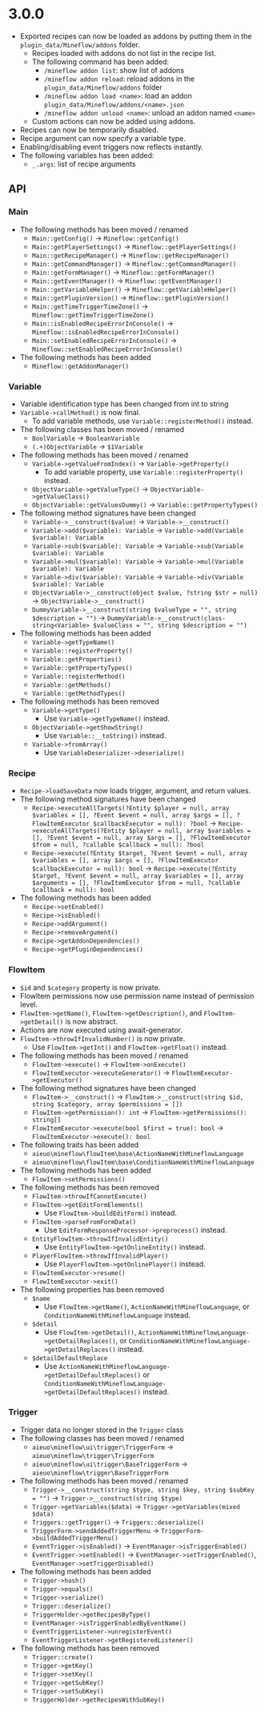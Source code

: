 # 3.0.0

- Exported recipes can now be loaded as addons by putting them in the `plugin_data/Mineflow/addons` folder.
  - Recipes loaded with addons do not list in the recipe list.
  - The following command has been added:
    - `/mineflow addon list`: show list of addons
    - `/mineflow addon reload`: reload addons in the `plugin_data/Mineflow/addons` folder
    - `/mineflow addon load <name>`: load an addon `plugin_data/Mineflow/addons/<name>.json`
    - `/mineflow addon unload <name>`: unload an addon named `<name>`
  - Custom actions can now be added using addons.
- Recipes can now be temporarily disabled.
- Recipe argument can now specify a variable type.
- Enabling/disabling event triggers now reflects instantly.
- The following variables has been added:
  - `_.args`: list of recipe arguments

## API

### Main
- The following methods has been moved / renamed
  - `Main::getConfig()` -> `Mineflow::getConfig()`
  - `Main::getPlayerSettings()` -> `Mineflow::getPlayerSettings()`
  - `Main::getRecipeManager()` -> `Mineflow::getRecipeManager()`
  - `Main::getCommandManager()` -> `Mineflow::getCommandManager()`
  - `Main::getFormManager()` -> `Mineflow::getFormManager()`
  - `Main::getEventManager()` -> `Mineflow::getEventManager()`
  - `Main::getVariableHelper()` -> `Mineflow::getVariableHelper()`
  - `Main::getPluginVersion()` -> `Mineflow::getPluginVersion()`
  - `Main::getTimeTriggerTimeZone()` -> `Mineflow::getTimeTriggerTimeZone()`
  - `Main::isEnabledRecipeErrorInConsole()` -> `Mineflow::isEnabledRecipeErrorInConsole()`
  - `Main::setEnabledRecipeErrorInConsole()` -> `Mineflow::setEnabledRecipeErrorInConsole()`
- The following methods has been added
  - `Mineflow::getAddonManager()`

### Variable
- Variable identification type has been changed from int to string
- `Variable->callMethod()` is now final.
    - To add variable methods, use `Variable::registerMethod()` instead.
- The following classes has been moved / renamed
  - `BoolVariable` -> `BooleanVariable`
  - `(.+)ObjectVariable` -> `$1Variable`
- The following methods has been moved / renamed
    - `Variable->getValueFromIndex()` -> `Variable->getProperty()`
      - To add variable property, use `Variable::registerProperty()` instead.
    - `ObjectVariable->getValueType()` -> `ObjectVariable->getValueClass()`
    - `ObjectVariable::getValuesDummy()` -> `Variable::getPropertyTypes()`
- The following method signatures have been changed
  - `Variable->__construct($value)` -> `Variable->__construct()`
  - `Variable->add($variable): Variable` -> `Variable->add(Variable $variable): Variable`
  - `Variable->sub($variable): Variable` -> `Variable->sub(Variable $variable): Variable`
  - `Variable->mul($variable): Variable` -> `Variable->mul(Variable $variable): Variable`
  - `Variable->div($variable): Variable` -> `Variable->div(Variable $variable): Variable`
  - `ObjectVariable->__construct(object $value, ?string $str = null)` -> `ObjectVariable->__construct()`
  - `DummyVariable->__construct(string $valueType = "", string $description = "")` -> `DummyVariable->__construct(class-string<Variable> $valueClass = "", string $description = "")`
- The following methods has been added
  - `Variable->getTypeName()`
  - `Variable::registerProperty()`
  - `Variable::getProperties()`
  - `Variable::getPropertyTypes()`
  - `Variable::registerMethod()`
  - `Variable::getMethods()`
  - `Variable::getMethodTypes()`
- The following methods has been removed
  - `Variable->getType()`
    - Use `Variable->getTypeName()` instead.
  - `ObjectVariable->getShowString()`
    - Use `Variable::__toString()` instead.
  - `Variable->fromArray()`
    - Use `VariableDeserializer->deserialize()`

### Recipe
- `Recipe->loadSaveData` now loads trigger, argument, and return values.
- The following method signatures have been changed
    - `Recipe->executeAllTargets(?Entity $player = null, array $variables = [], ?Event $event = null, array $args = [], ?FlowItemExecutor $callbackExecutor = null): ?bool` -> `Recipe->executeAllTargets(?Entity $player = null, array $variables = [], ?Event $event = null, array $args = [], ?FlowItemExecutor $from = null, ?callable $callback = null): ?bool`
    - `Recipe->execute(?Entity $target, ?Event $event = null, array $variables = [], array $args = [], ?FlowItemExecutor $callbackExecutor = null): bool` -> `Recipe->execute(?Entity $target, ?Event $event = null, array $variables = [], array $arguments = [], ?FlowItemExecutor $from = null, ?callable $callback = null): bool`
- The following methods has been added
    - `Recipe->setEnabled()`
    - `Recipe->isEnabled()`
    - `Recipe->addArgument()`
    - `Recipe->removeArgument()`
    - `Recipe->getAddonDependencies()`
    - `Recipe->getPluginDependencies()`

### FlowItem
- `$id` and `$category` property is now private.
- FlowItem permissions now use permission name instead of permission level.
- `FlowItem->getName()`, `FlowItem->getDescription()`, and `FlowItem->getDetail()` is now abstract.
- Actions are now executed using await-generator.
- `FlowItem->throwIfInvalidNumber()` is now private.
  - Use `FlowItem->getInt()` and `FlowItem->getFloat()` instead.
- The following methods has been moved / renamed
  - `FlowItem->execute()` -> `FlowItem->onExecute()`
  - `FlowItemExecutor->executeGenerator()` -> `FlowItemExecutor->getExecutor()`
- The following method signatures have been changed
  - `FlowItem->__construct()` -> `FlowItem->__construct(string $id, string $category, array $permissions = [])`
  - `FlowItem->getPermission(): int` -> `FlowItem->getPermissions(): string[]`
  - `FlowItemExecutor->execute(bool $first = true): bool` -> `FlowItemExecutor->execute(): bool`
- The following traits has been added
  - `aieuo\mineflow\flowItem\base\ActionNameWithMineflowLanguage`
  - `aieuo\mineflow\flowItem\base\ConditionNameWithMineflowLanguage`
- The following methods has been added
  - `FlowItem->setPermissions()`
- The following methods has been removed
    - `FlowItem->throwIfCannotExecute()`
    - `FlowItem->getEditFormElements()`
        - Use `FlowItem->buildEditForm()` instead.
    - `FlowItem->parseFromFormData()`
        - Use `EditFormResponseProcessor->preprocess()` instead.
    - `EntityFlowItem->throwIfInvalidEntity()`
      - Use `EntityFlowItem->getOnlineEntity()` instead.
    - `PlayerFlowItem->throwIfInvalidPlayer()`
      - Use `PlayerFlowItem->getOnlinePlayer()` instead.
    - `FlowItemExecutor->resume()`
    - `FlowItemExecutor->exit()`
- The following properties has been removed
  - `$name`
    - Use `FlowItem->getName()`, `ActionNameWithMineflowLanguage`, or `ConditionNameWithMineflowLanguage` instead.
  - `$detail`
    - Use `FlowItem->getDetail()`, `ActionNameWithMineflowLanguage->getDetailReplaces()`, or `ConditionNameWithMineflowLanguage->getDetailReplaces()` instead.
  - `$detailDefaultReplace`
    - Use `ActionNameWithMineflowLanguage->getDetailDefaultReplaces()` or `ConditionNameWithMineflowLanguage->getDetailDefaultReplaces()` instead.

### Trigger
- Trigger data no longer stored in the `Trigger` class
- The following classes has been moved / renamed
  - `aieuo\mineflow\ui\trigger\TriggerForm` -> `aieuo\mineflow\trigger\TriggerForm`
  - `aieuo\mineflow\ui\trigger\BaseTriggerForm` -> `aieuo\mineflow\trigger\BaseTriggerForm`
- The following methods has been moved / renamed
  - `Trigger->__construct(string $type, string $key, string $subKey = "")` -> `Trigger->__construct(string $type)`
  - `Trigger->getVariables($data)` -> `Trigger->getVariables(mixed $data)`
  - `Triggers::getTrigger()` -> `Triggers::deserialize()`
  - `TriggerForm->sendAddedTriggerMenu` -> `TriggerForm->buildAddedTriggerMenu()`
  - `EventTrigger->isEnabled()` -> `EventManager->isTriggerEnabled()`
  - `EventTrigger->setEnabled()` -> `EventManager->setTriggerEnabled()`, `EventManager->setTriggerDisabled()`
- The following methods has been added
  - `Trigger->hash()`
  - `Trigger->equals()`
  - `Trigger->serialize()`
  - `Trigger::deserialize()`
  - `TriggerHolder->getRecipesByType()`
  - `EventManager->isTriggerEnabledByEventName()`
  - `EventTriggerListener->unregisterEvent()`
  - `EventTriggerListener->getRegisteredListener()`
- The following methods has been removed
  - `Trigger::create()`
  - `Trigger->getKey()`
  - `Trigger->setKey()`
  - `Trigger->getSubKey()`
  - `Trigger->setSubKey()`
  - `TriggerHolder->getRecipesWithSubKey()`
